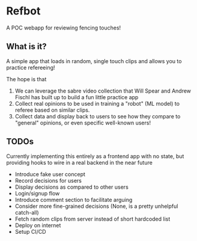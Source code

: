 # Refbot

A POC webapp for reviewing fencing touches!

## What is it?

A simple app that loads in random, single touch clips and allows you to practice refereeing!

The hope is that

1. We can leverage the sabre video collection that Will Spear and Andrew Fischl has built up to build a fun little practice app
2. Collect real opinions to be used in training a "robot" (ML model) to referee based on similar clips.
3. Collect data and display back to users to see how they compare to "general" opinions, or even specific well-known users!

## TODOs

Currently implementing this entirely as a frontend app with no state, but providing hooks to wire in a real backend in the near future

- Introduce fake user concept
- Record decisions for users
- Display decisions as compared to other users
- Login/signup flow
- Introduce comment section to facilitate arguing
- Consider more fine-grained decisions (None, is a pretty unhelpful catch-all)
- Fetch random clips from server instead of short hardcoded list
- Deploy on internet
- Setup CI/CD
